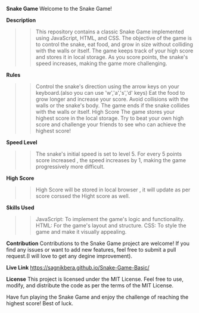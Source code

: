 **Snake Game**
Welcome to the Snake Game!

**Description**
>>This repository contains a classic Snake Game implemented using JavaScript, HTML, and CSS. The objective of the game is to control the snake, eat food, and grow in size without colliding with the walls or itself. The game keeps track of your high score and stores it in local storage. As you score points, the snake's speed increases, making the game more challenging.

**Rules**
>>Control the snake's direction using the arrow keys on your keyboard.(also you can use 'w','a','s','d' keys)
>>Eat the food to grow longer and increase your score.
>>Avoid collisions with the walls or the snake's body.
>>The game ends if the snake collides with the walls or itself.
>>High Score
>>The game stores your highest score in the local storage. Try to beat your own high score and challenge your friends to see who can achieve the highest score!

**Speed Level**
>>The snake's initial speed is set to level 5. For every 5 points score increased , the speed increases by 1, making the game progressively more difficult.

**High Score**
>>High Score will be stored in local browser , it will update as per score corssed the Hight score as well.

**Skills Used**
>>JavaScript: To implement the game's logic and functionality.
>>HTML: For the game's layout and structure.
>>CSS: To style the game and make it visually appealing.

**Contribution**
Contributions to the Snake Game project are welcome! If you find any issues or want to add new features, feel free to submit a pull request.(I will love to get any degine improvement).

**Live Link**
https://sagnikbera.github.io/Snake-Game-Basic/

**License**
This project is licensed under the MIT License. Feel free to use, modify, and distribute the code as per the terms of the MIT License.

Have fun playing the Snake Game and enjoy the challenge of reaching the highest score! Best of luck.

